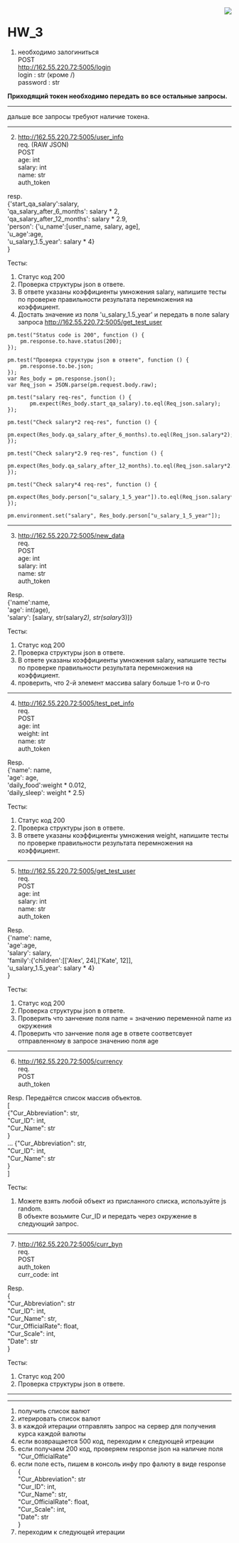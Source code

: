 <img align="right" src="https://media1.giphy.com/media/13HgwGsXF0aiGY/giphy.gif" />

# HW_3

1) необходимо залогиниться  
POST  
http://162.55.220.72:5005/login  
login : str (кроме /)  
password : str  

**Приходящий токен необходимо передать во все остальные запросы.**   

___
дальше все запросы требуют наличие токена.
___

2) http://162.55.220.72:5005/user_info  
req. (RAW JSON)  
POST  
age: int  
salary: int  
name: str  
auth_token   


resp.  
{'start_qa_salary':salary,  
 'qa_salary_after_6_months': salary * 2,  
 'qa_salary_after_12_months': salary * 2.9,  
 'person': {'u_name':[user_name, salary, age],  
                                'u_age':age,  
                                'u_salary_1.5_year': salary * 4}  
                                }  

Тесты:  
1) Статус код 200  
2) Проверка структуры json в ответе.  
3) В ответе указаны коэффициенты умножения salary, напишите тесты по проверке правильности результата перемножения на коэффициент.  
4) Достать значение из поля 'u_salary_1.5_year' и передать в поле salary запроса http://162.55.220.72:5005/get_test_user 
```
pm.test("Status code is 200", function () {
    pm.response.to.have.status(200);
});

pm.test("Проверка структуры json в ответе", function () {
    pm.response.to.be.json;
});
var Res_body = pm.response.json();
var Req_json = JSON.parse(pm.request.body.raw);

pm.test("salary req-res", function () {
       pm.expect(Res_body.start_qa_salary).to.eql(Req_json.salary);
});

pm.test("Check salary*2 req-res", function () {
        pm.expect(Res_body.qa_salary_after_6_months).to.eql(Req_json.salary*2);
});

pm.test("Check salary*2.9 req-res", function () {
        pm.expect(Res_body.qa_salary_after_12_months).to.eql(Req_json.salary*2.9);
});

pm.test("Check salary*4 req-res", function () {
        pm.expect(Res_body.person["u_salary_1_5_year"]).to.eql(Req_json.salary*4);
});

pm.environment.set("salary", Res_body.person["u_salary_1_5_year"]);
``` 
___

3) http://162.55.220.72:5005/new_data  
req.  
POST  
age: int  
salary: int  
name: str  
auth_token  

Resp.  
{'name':name,  
  'age': int(age),  
  'salary': [salary, str(salary*2), str(salary*3)]}  

Тесты:
1) Статус код 200
2) Проверка структуры json в ответе.
3) В ответе указаны коэффициенты умножения salary, напишите тесты по проверке правильности результата перемножения на коэффициент.
4) проверить, что 2-й элемент массива salary больше 1-го и 0-го
___

4) http://162.55.220.72:5005/test_pet_info  
req.  
POST  
age: int  
weight: int  
name: str  
auth_token  


Resp.  
{'name': name,  
 'age': age,  
 'daily_food':weight * 0.012,  
 'daily_sleep': weight * 2.5}  


Тесты:  
1) Статус код 200  
2) Проверка структуры json в ответе.  
3) В ответе указаны коэффициенты умножения weight, напишите тесты по проверке правильности результата перемножения на коэффициент.  

___

5) http://162.55.220.72:5005/get_test_user  
req.  
POST  
age: int  
salary: int  
name: str  
auth_token  

Resp.  
{'name': name,  
 'age':age,  
 'salary': salary,  
 'family':{'children':[['Alex', 24],['Kate', 12]],  
 'u_salary_1.5_year': salary * 4}  
  }  

Тесты:  
1) Статус код 200  
2) Проверка структуры json в ответе.  
3) Проверить что занчение поля name = значению переменной name из окружения  
4) Проверить что занчение поля age в ответе соответсвует отправленному в запросе значению поля age  

___

6) http://162.55.220.72:5005/currency  
req.  
POST  
auth_token  

Resp. Передаётся список массив объектов.  
[  
{"Cur_Abbreviation": str,  
 "Cur_ID": int,  
 "Cur_Name": str  
}  
…
{"Cur_Abbreviation": str,  
 "Cur_ID": int,  
 "Cur_Name": str  
}  
]  

Тесты:  
1) Можете взять любой объект из присланного списка, используйте js random.  
В объекте возьмите Cur_ID и передать через окружение в следующий запрос.  

 ___

7) http://162.55.220.72:5005/curr_byn  
req.  
POST  
auth_token  
curr_code: int  

Resp.  
{  
    "Cur_Abbreviation": str  
    "Cur_ID": int,  
    "Cur_Name": str,  
    "Cur_OfficialRate": float,  
    "Cur_Scale": int,  
    "Date": str  
}  

Тесты:  
1) Статус код 200  
2) Проверка структуры json в ответе.  


___
***
1) получить список валют  
2) итерировать список валют  
3) в каждой итерации отправлять запрос на сервер для получения курса каждой валюты  
4) если возвращается 500 код, переходим к следующей итреации  
5) если получаем 200 код, проверяем response json на наличие поля "Cur_OfficialRate"  
6) если поле есть, пишем в консоль инфу про фалюту в виде response  
{  
    "Cur_Abbreviation": str  
    "Cur_ID": int,  
    "Cur_Name": str,  
    "Cur_OfficialRate": float,  
    "Cur_Scale": int,  
    "Date": str  
}  
7) переходим к следующей итерации  

